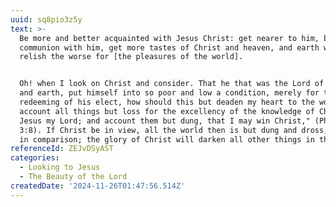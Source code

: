 ```yaml
---
uuid: sq8pio3z5y
text: >-
  Be more and better acquainted with Jesus Christ: get nearer to him, be more in
  communion with him, get more tastes of Christ and heaven, and earth will
  relish the worse for [the pleasures of the world].


  Oh! when I look on Christ and consider. That he that was the Lord of heaven
  and earth, put himself into so poor and low a condition, merely for the
  redeeming of his elect, how should this but deaden my heart to the world? "I
  account all things but loss for the excellency of the knowledge of Christ
  Jesus my Lord; and account them but dung, that I may win Christ," (Philippians
  3:8). If Christ be in view, all the world then is but dung and dross, and loss
  in comparison; the glory of Christ will darken all other things in the world.
referenceId: ZEJvDSyAST
categories:
  - Looking to Jesus
  - The Beauty of the Lord
createdDate: '2024-11-26T01:47:56.514Z'
---
```



